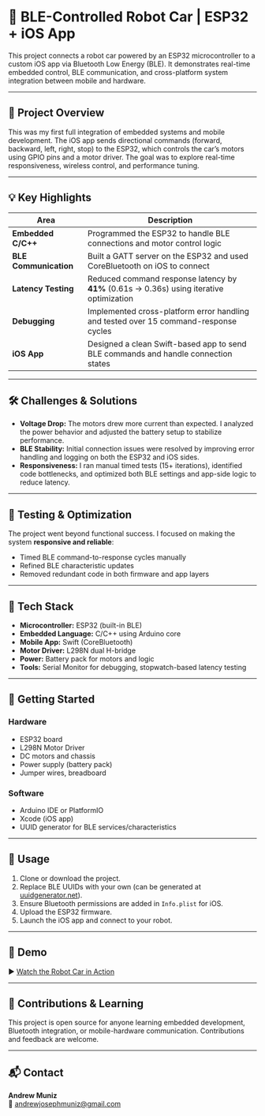 
# 🚗 BLE-Controlled Robot Car | ESP32 + iOS App

This project connects a robot car powered by an ESP32 microcontroller to a custom iOS app via Bluetooth Low Energy (BLE). It demonstrates real-time embedded control, BLE communication, and cross-platform system integration between mobile and hardware.

---

## 📱 Project Overview

This was my first full integration of embedded systems and mobile development. The iOS app sends directional commands (forward, backward, left, right, stop) to the ESP32, which controls the car’s motors using GPIO pins and a motor driver. The goal was to explore real-time responsiveness, wireless control, and performance tuning.

---

## 💡 Key Highlights

| Area | Description |
|------|-------------|
| **Embedded C/C++** | Programmed the ESP32 to handle BLE connections and motor control logic |
| **BLE Communication** | Built a GATT server on the ESP32 and used CoreBluetooth on iOS to connect |
| **Latency Testing** | Reduced command response latency by **41%** (0.61s → 0.36s) using iterative optimization |
| **Debugging** | Implemented cross-platform error handling and tested over 15 command-response cycles |
| **iOS App** | Designed a clean Swift-based app to send BLE commands and handle connection states |

---

## 🛠️ Challenges & Solutions

- **Voltage Drop:** The motors drew more current than expected. I analyzed the power behavior and adjusted the battery setup to stabilize performance.
- **BLE Stability:** Initial connection issues were resolved by improving error handling and logging on both the ESP32 and iOS sides.
- **Responsiveness:** I ran manual timed tests (15+ iterations), identified code bottlenecks, and optimized both BLE settings and app-side logic to reduce latency.

---

## 🧪 Testing & Optimization

The project went beyond functional success. I focused on making the system **responsive and reliable**:
- Timed BLE command-to-response cycles manually
- Refined BLE characteristic updates
- Removed redundant code in both firmware and app layers

---

## 🧰 Tech Stack

- **Microcontroller:** ESP32 (built-in BLE)
- **Embedded Language:** C/C++ using Arduino core
- **Mobile App:** Swift (CoreBluetooth)
- **Motor Driver:** L298N dual H-bridge
- **Power:** Battery pack for motors and logic
- **Tools:** Serial Monitor for debugging, stopwatch-based latency testing

---

## 🚀 Getting Started

### Hardware
- ESP32 board
- L298N Motor Driver
- DC motors and chassis
- Power supply (battery pack)
- Jumper wires, breadboard

### Software
- Arduino IDE or PlatformIO
- Xcode (iOS app)
- UUID generator for BLE services/characteristics

---

## 📲 Usage

1. Clone or download the project.
2. Replace BLE UUIDs with your own (can be generated at [uuidgenerator.net](https://www.uuidgenerator.net/)).
3. Ensure Bluetooth permissions are added in `Info.plist` for iOS.
4. Upload the ESP32 firmware.
5. Launch the iOS app and connect to your robot.

---

## 🎥 Demo

▶️ [Watch the Robot Car in Action](https://youtube.com/shorts/nL0a-RCpjPM?feature=share)

---

## 🤝 Contributions & Learning

This project is open source for anyone learning embedded development, Bluetooth integration, or mobile-hardware communication. Contributions and feedback are welcome.

---

## 📬 Contact

**Andrew Muniz**  
📧 andrewjosephmuniz@gmail.com  
